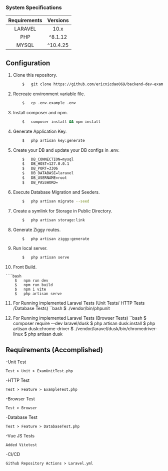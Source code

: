 ### System Specifications

| Requirements | Versions |
| :----------: | :------: |
|   LARAVEL    |   10.x    |
|     PHP      | ^8.1.12  |
|    MYSQL     |   ^10.4.25   |

## Configuration

1.  Clone this repository.

    ```bash
        $   git clone https://github.com/ericnicdao069/backend-dev-exam.git
    ```

2.  Recreate environment variable file.

    ```bash
        $   cp .env.example .env
    ```

3.  Install composer and npm.

    ```bash
        $   composer install && npm install
    ```

4.  Generate Application Key.

    ```bash
        $   php artisan key:generate
    ```

5.  Create your DB and update your DB configs in .env.

    ```bash
        $   DB_CONNECTION=mysql
        $   DB_HOST=127.0.0.1
        $   DB_PORT=3306
        $   DB_DATABASE=laravel
        $   DB_USERNAME=root
        $   DB_PASSWORD=
    ```

6.  Execute Database Migration and Seeders.

    ```bash
        $   php artisan migrate --seed
    ```

7.  Create a symlink for Storage in Public Directory.

    ```bash
        $   php artisan storage:link
    ```

8.  Generate Ziggy routes.

    ```bash
        $   php artisan ziggy:generate
    ```

9.  Run local server.

    ```bash
        $   php artisan serve
    ```

10.  Front Build.

    ```bash
        $   npm run dev
        $   npm run build
        $   npm i vite
        $   php artisan serve

11.  For Running implemented Laravel Tests (Unit Tests/ HTTP Tests /Database Tests)
    ``bash
        $   ./vendor/bin/phpunit

12.  For Running implemented Laravel Tests (Browser Tests)
    ``bash
        $   composer require --dev laravel/dusk
        $   php artisan dusk:install
        $   php artisan dusk:chrome-driver
        $   ./vendor/laravel/dusk/bin/chromedriver-linux
        $   php artisan dusk

## Requirements (Accomplished)
-Unit Test

    Test > Unit > ExamUnitTest.php
    
-HTTP Test

    Test > Feature > ExampleTest.php
    
-Browser Test

    Test > Browser 
    
-Database Test

    Test > Feature > DatabaseTest.php
    
-Vue JS Tests

    Added Vitetest
    
-CI/CD

    Github Repository Actions > Laravel.yml
